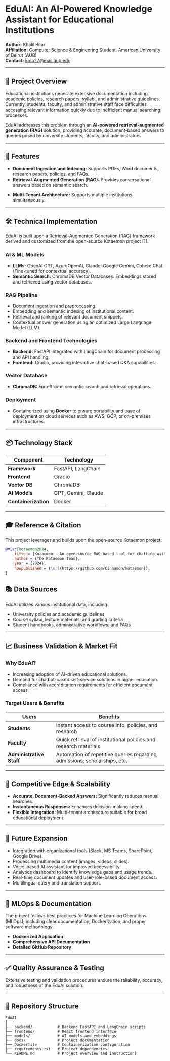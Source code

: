 # EduAI: An AI-Powered Knowledge Assistant for Educational Institutions

**Author:** Khalil Bitar  
**Affiliation:** Computer Science & Engineering Student, American University of Beirut (AUB)  
**Contact:** [kmb27@mail.aub.edu](mailto:kmb27@mail.aub.edu)

---

## 📖 Project Overview

Educational institutions generate extensive documentation including academic policies, research papers, syllabi, and administrative guidelines. Currently, students, faculty, and administrative staff face difficulties accessing relevant information quickly due to inefficient manual searching processes.

EduAI addresses this problem through an **AI-powered retrieval-augmented generation (RAG)** solution, providing accurate, document-based answers to queries posed by university students, faculty, and administrators.

---

## 🚀 Features

- **Document Ingestion and Indexing:** Supports PDFs, Word documents, research papers, policies, and FAQs.
- **Retrieval-Augmented Generation (RAG):** Provides conversational answers based on semantic search.
<!-- - **Integration Capabilities:** Seamlessly integrates with university portals, chatbots, and LMS platforms (e.g., Moodle, Blackboard). -->
- **Multi-Tenant Architecture:** Supports multiple institutions simultaneously.
<!-- - **Plug-and-Play API:** Simple integration into existing university systems. -->
<!-- - **Cloud & On-Premise Deployment:** Flexible deployment options respecting institutional security policies. -->

---

## 🛠️ Technical Implementation

EduAI is built upon a Retrieval-Augmented Generation (RAG) framework derived and customized from the open-source Kotaemon project [1].

### AI & ML Models
- **LLMs:** OpenAI GPT, AzureOpenAI, Claude, Google Gemini, Cohere Chat (Fine-tuned for contextual accuracy).
- **Semantic Search:** ChromaDB Vector Databases. Embeddings stored and retrieved using vector databases.

### RAG Pipeline
- Document ingestion and preprocessing.
- Embedding and semantic indexing of institutional content.
- Retrieval and ranking of relevant document snippets.
- Contextual answer generation using an optimized Large Language Model (LLM).

### Backend and Frontend Technologies
- **Backend:** FastAPI integrated with LangChain for document processing and API handling.
- **Frontend:** Gradio, providing interactive chat-based Q&A capabilities.

### Vector Database
- **ChromaDB:** For efficient semantic search and retrieval operations.

### Deployment
- Containerized using **Docker** to ensure portability and ease of deployment on cloud services such as AWS, GCP, or on-premises infrastructures.

---

## 📦 Technology Stack

| Component        | Technology                                    |
|------------------|-----------------------------------------------|
| **Framework**    | FastAPI, LangChain                            |
| **Frontend**     | Gradio                                        |
| **Vector DB**    | ChromaDB                                      |
| **AI Models**    | GPT, Gemini, Claude                           |
| **Containerization** | Docker                                    |

---

## 🎓 Reference & Citation

This project leverages and builds upon the open-source Kotaemon project:

```bibtex
@misc{kotaemon2024,
    title = {Kotaemon - An open-source RAG-based tool for chatting with any content.},
    author = {The Kotaemon Team},
    year = {2024},
    howpublished = {\url{https://github.com/Cinnamon/kotaemon}},
}
```

## 📚 Data Sources
EduAI utilizes various institutional data, including:

- University policies and academic guidelines
- Course syllabi, lecture materials, and grading criteria
- Student handbooks, administrative workflows, and FAQs

---

## 📈 Business Validation & Market Fit

### Why EduAI?
- Increasing adoption of AI-driven educational solutions.
- Demand for chatbot-based self-service solutions in higher education.
- Compliance with accreditation requirements for efficient document access.

### Target Users & Benefits
| Users                 | Benefits                                            |
|-----------------------|-----------------------------------------------------|
| **Students**          | Instant access to course info, policies, and research |
| **Faculty**           | Quick retrieval of institutional policies and research materials |
| **Administrative Staff** | Automation of repetitive queries regarding admissions, scholarships, etc. |

---

## 🌟 Competitive Edge & Scalability
- **Accurate, Document-Backed Answers:** Significantly reduces manual searches.
- **Instantaneous Responses:** Enhances decision-making speed.
- **Flexible Integration:** Multi-tenant architecture suitable for broad educational deployment.

---

## 📌 Future Expansion
- Integration with organizational tools (Slack, MS Teams, SharePoint, Google Drive).
- Processing multimedia content (images, videos, slides).
- Voice-based AI assistant for improved accessibility.
- Analytics dashboard to identify knowledge gaps and usage trends.
- Real-time document updates and user-role-based document access.
- Multilingual query and translation support.

---

## 🧪 MLOps & Documentation
The project follows best practices for Machine Learning Operations (MLOps), including clear documentation, Dockerization, and proper software methodology.

- **Dockerized Application**
- **Comprehensive API Documentation**
- **Detailed GitHub Repository**

---

## ✅ Quality Assurance & Testing
Extensive testing and validation procedures ensure the reliability, accuracy, and robustness of the EduAI solution.

---

## 📖 Repository Structure
```plaintext
EduAI
│
├── backend/           # Backend FastAPI and LangChain scripts
├── frontend/          # React frontend interface
├── models/            # AI models and embeddings
├── docs/              # Project documentation
├── Dockerfile         # Containerization configuration
├── requirements.txt   # Project dependencies
└── README.md          # Project overview and instructions
